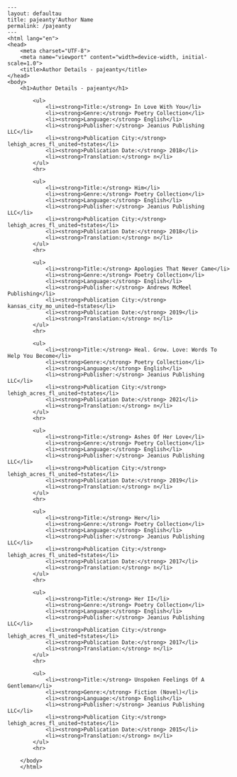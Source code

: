 
    ---
    layout: defaultau
    title: pajeanty'Author Name 
    permalink: /pajeanty
    ---
    <html lang="en">
    <head>
        <meta charset="UTF-8">
        <meta name="viewport" content="width=device-width, initial-scale=1.0">
        <title>Author Details - pajeanty</title>
    </head>
    <body>
        <h1>Author Details - pajeanty</h1>
        
            <ul>
                <li><strong>Title:</strong> In Love With You</li>
                <li><strong>Genre:</strong> Poetry Collection</li>
                <li><strong>Language:</strong> English</li>
                <li><strong>Publisher:</strong> Jeanius Publishing LLC</li>
                <li><strong>Publication City:</strong> lehigh_acres_fl_united¬†states</li>
                <li><strong>Publication Date:</strong> 2018</li>
                <li><strong>Translation:</strong> n</li>
            </ul>
            <hr>
            
            <ul>
                <li><strong>Title:</strong> Him</li>
                <li><strong>Genre:</strong> Poetry Collection</li>
                <li><strong>Language:</strong> English</li>
                <li><strong>Publisher:</strong> Jeanius Publishing LLC</li>
                <li><strong>Publication City:</strong> lehigh_acres_fl_united¬†states</li>
                <li><strong>Publication Date:</strong> 2018</li>
                <li><strong>Translation:</strong> n</li>
            </ul>
            <hr>
            
            <ul>
                <li><strong>Title:</strong> Apologies That Never Came</li>
                <li><strong>Genre:</strong> Poetry Collection</li>
                <li><strong>Language:</strong> English</li>
                <li><strong>Publisher:</strong> Andrews McMeel Publishing</li>
                <li><strong>Publication City:</strong> kansas_city_mo_united¬†states</li>
                <li><strong>Publication Date:</strong> 2019</li>
                <li><strong>Translation:</strong> n</li>
            </ul>
            <hr>
            
            <ul>
                <li><strong>Title:</strong> Heal. Grow. Love: Words To Help You Become</li>
                <li><strong>Genre:</strong> Poetry Collection</li>
                <li><strong>Language:</strong> English</li>
                <li><strong>Publisher:</strong> Jeanius Publishing LLC</li>
                <li><strong>Publication City:</strong> lehigh_acres_fl_united¬†states</li>
                <li><strong>Publication Date:</strong> 2021</li>
                <li><strong>Translation:</strong> n</li>
            </ul>
            <hr>
            
            <ul>
                <li><strong>Title:</strong> Ashes Of Her Love</li>
                <li><strong>Genre:</strong> Poetry Collection</li>
                <li><strong>Language:</strong> English</li>
                <li><strong>Publisher:</strong> Jeanius Publishing LLC</li>
                <li><strong>Publication City:</strong> lehigh_acres_fl_united¬†states</li>
                <li><strong>Publication Date:</strong> 2019</li>
                <li><strong>Translation:</strong> n</li>
            </ul>
            <hr>
            
            <ul>
                <li><strong>Title:</strong> Her</li>
                <li><strong>Genre:</strong> Poetry Collection</li>
                <li><strong>Language:</strong> English</li>
                <li><strong>Publisher:</strong> Jeanius Publishing LLC</li>
                <li><strong>Publication City:</strong> lehigh_acres_fl_united¬†states</li>
                <li><strong>Publication Date:</strong> 2017</li>
                <li><strong>Translation:</strong> n</li>
            </ul>
            <hr>
            
            <ul>
                <li><strong>Title:</strong> Her II</li>
                <li><strong>Genre:</strong> Poetry Collection</li>
                <li><strong>Language:</strong> English</li>
                <li><strong>Publisher:</strong> Jeanius Publishing LLC</li>
                <li><strong>Publication City:</strong> lehigh_acres_fl_united¬†states</li>
                <li><strong>Publication Date:</strong> 2017</li>
                <li><strong>Translation:</strong> n</li>
            </ul>
            <hr>
            
            <ul>
                <li><strong>Title:</strong> Unspoken Feelings Of A Gentleman</li>
                <li><strong>Genre:</strong> Fiction (Novel)</li>
                <li><strong>Language:</strong> English</li>
                <li><strong>Publisher:</strong> Jeanius Publishing LLC</li>
                <li><strong>Publication City:</strong> lehigh_acres_fl_united¬†states</li>
                <li><strong>Publication Date:</strong> 2015</li>
                <li><strong>Translation:</strong> n</li>
            </ul>
            <hr>
            
        </body>
        </html>
        